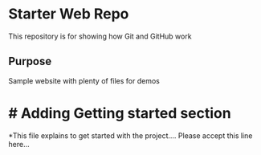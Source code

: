 # Starter Web Repo

This repository is for showing how Git and GitHub work

## Purpose

Sample website with plenty of files for demos

# # Adding Getting started section 

*This file explains to get started with the project....
Please accept this line here...
